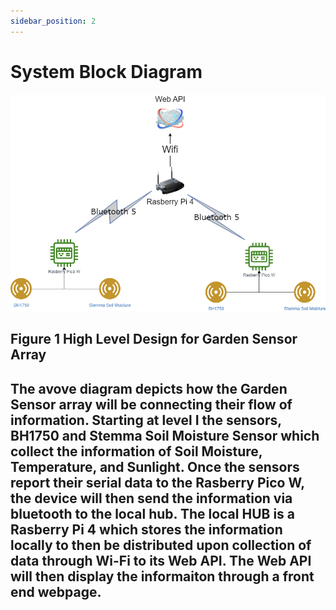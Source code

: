 ```yaml
---
sidebar_position: 2
---
```


# System Block Diagram

![system_block_diagram](/img/Garden_Sensor_Array_Sys_Block_Diag.drawio.png)

## Figure 1 High Level Design for Garden Sensor Array

## The avove diagram depicts how the Garden Sensor array will be connecting their flow of information. Starting at level I the sensors, BH1750 and Stemma Soil Moisture Sensor which collect the information of Soil Moisture, Temperature, and Sunlight. Once the sensors report their serial data to the Rasberry Pico W, the device will then send the information via bluetooth to the local hub. The local HUB is a Rasberry Pi 4 which stores the information locally to then be distributed upon collection of data through Wi-Fi to its Web API. The Web API will then display the informaiton through a front end webpage. 
